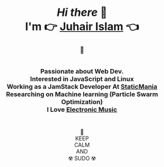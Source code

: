 <div align="center">
<h1>
<i>Hi there</i> 👋
<br/>
I'm 👉 <a target="_blank" href="https://www.linkedin.com/in/juhair-islam-9b7307160/">Juhair Islam</a> 👈
</h1>
<h3>
🔰
<br/>
<br/>


Passionate about Web Dev.
<br/>
Interested in JavaScript and Linux
<br/>
Working as a JamStack Developer At <a target="_blank" href="https://www.linkedin.com/company/staticmania/">StaticMania</a>
<br/>
Researching on Machine learning (Particle Swarm Optimization)
<br/>
I Love <a target="_blank" href="https://open.spotify.com/playlist/538rU5DkDRfIecxU51bTQg?si=f6d451a63ed24f43">Electronic Music</a>
</h3>
<h1></h1>
👑
<br/>
KEEP
<br/>
CALM
<br/>
AND
<br/>
☢️ SUDO ☢️
</div>

<!---
CMS Testing
-->
